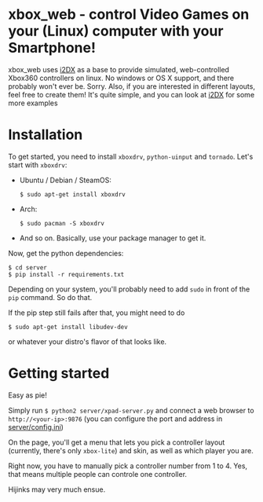 xbox_web - control Video Games on your (Linux) computer with your Smartphone!
=============

xbox_web uses [i2DX](https://github.com/dtinth/i2DX) as a base to provide simulated, web-controlled Xbox360 controllers on linux. No windows or OS X support, and there probably won't ever be. Sorry. Also, if you are interested in different layouts, feel free to create them! It's quite simple, and you can look at [i2DX](https://github.com/dtinth/i2DX) for some more examples

Installation
===============

To get started, you need to install `xboxdrv`, `python-uinput` and `tornado`. Let's start with `xboxdrv`:

* Ubuntu / Debian / SteamOS: 

    `$ sudo apt-get install xboxdrv`
* Arch: 

    `$ sudo pacman -S xboxdrv`
* And so on. Basically, use your package manager to get it.

Now, get the python dependencies:
```
$ cd server
$ pip install -r requirements.txt
```
Depending on your system, you'll probably need to add `sudo` in front of the `pip` command. So do that.

If the pip step still fails after that, you might need to do

```$ sudo apt-get install libudev-dev```

or whatever your distro's flavor of that looks like.

Getting started
============

Easy as pie! 

Simply run
`$ python2 server/xpad-server.py`
and connect a web browser to `http://<your-ip>:9876` (you can configure the port and address in [server/config.ini](server/config.ini))

On the page, you'll get a menu that lets you pick a controller layout (currently, there's only `xbox-lite`) and skin, as well as which player you are.

Right now, you have to manually pick a controller number from 1 to 4. Yes, that means multiple people can controle one controller.

Hijinks may very much ensue.
